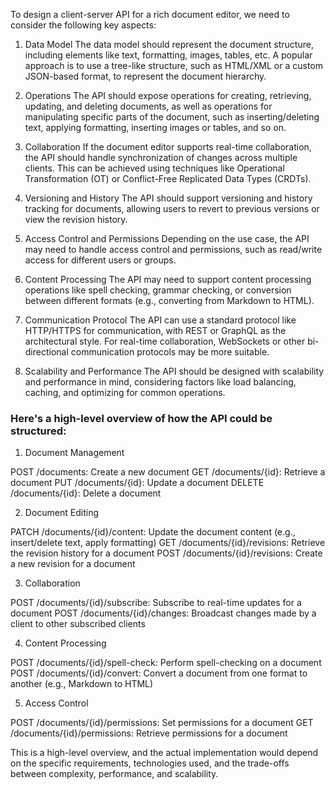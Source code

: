 To design a client-server API for a rich document editor, we need to consider the following key aspects:

1. Data Model
The data model should represent the document structure, including elements like text, formatting, images, tables, etc. A popular approach is to use a tree-like structure, such as HTML/XML or a custom JSON-based format, to represent the document hierarchy.

2. Operations
The API should expose operations for creating, retrieving, updating, and deleting documents, as well as operations for manipulating specific parts of the document, such as inserting/deleting text, applying formatting, inserting images or tables, and so on.

3. Collaboration
If the document editor supports real-time collaboration, the API should handle synchronization of changes across multiple clients. This can be achieved using techniques like Operational Transformation (OT) or Conflict-Free Replicated Data Types (CRDTs).

4. Versioning and History
The API should support versioning and history tracking for documents, allowing users to revert to previous versions or view the revision history.

5. Access Control and Permissions
Depending on the use case, the API may need to handle access control and permissions, such as read/write access for different users or groups.

6. Content Processing
The API may need to support content processing operations like spell checking, grammar checking, or conversion between different formats (e.g., converting from Markdown to HTML).

7. Communication Protocol
The API can use a standard protocol like HTTP/HTTPS for communication, with REST or GraphQL as the architectural style. For real-time collaboration, WebSockets or other bi-directional communication protocols may be more suitable.

8. Scalability and Performance
The API should be designed with scalability and performance in mind, considering factors like load balancing, caching, and optimizing for common operations.

### Here's a high-level overview of how the API could be structured:

1. Document Management

POST /documents: Create a new document
GET /documents/{id}: Retrieve a document
PUT /documents/{id}: Update a document
DELETE /documents/{id}: Delete a document

2. Document Editing

PATCH /documents/{id}/content: Update the document content (e.g., insert/delete text, apply formatting)
GET /documents/{id}/revisions: Retrieve the revision history for a document
POST /documents/{id}/revisions: Create a new revision for a document

3. Collaboration

POST /documents/{id}/subscribe: Subscribe to real-time updates for a document
POST /documents/{id}/changes: Broadcast changes made by a client to other subscribed clients

4. Content Processing

POST /documents/{id}/spell-check: Perform spell-checking on a document
POST /documents/{id}/convert: Convert a document from one format to another (e.g., Markdown to HTML)

5. Access Control

POST /documents/{id}/permissions: Set permissions for a document
GET /documents/{id}/permissions: Retrieve permissions for a document

This is a high-level overview, and the actual implementation would depend on the specific requirements, technologies used, and the trade-offs between complexity, performance, and scalability.
